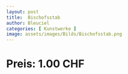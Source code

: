 ```yaml
---
layout: post
title:  Bischofsstab
author: Bleuciel
categories: [ Kunstwerke ]
image: assets/images/Bilds/Bischofsstab.png
---
```

# Preis: 1.00 CHF

